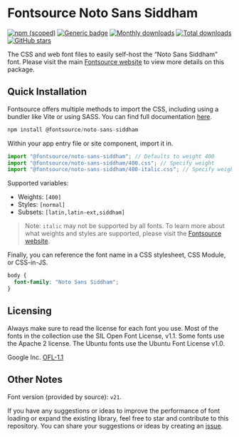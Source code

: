 # Fontsource Noto Sans Siddham

[![npm (scoped)](https://img.shields.io/npm/v/@fontsource/noto-sans-siddham?color=brightgreen)](https://www.npmjs.com/package/@fontsource/noto-sans-siddham) [![Generic badge](https://img.shields.io/badge/fontsource-passing-brightgreen)](https://github.com/fontsource/fontsource) [![Monthly downloads](https://badgen.net/npm/dm/@fontsource/noto-sans-siddham)](https://github.com/fontsource/fontsource) [![Total downloads](https://badgen.net/npm/dt/@fontsource/noto-sans-siddham)](https://github.com/fontsource/fontsource) [![GitHub stars](https://img.shields.io/github/stars/fontsource/fontsource.svg?style=social&label=Star)](https://github.com/fontsource/fontsource/stargazers)

The CSS and web font files to easily self-host the “Noto Sans Siddham” font. Please visit the main [Fontsource website](https://fontsource.org/fonts/noto-sans-siddham) to view more details on this package.

## Quick Installation

Fontsource offers multiple methods to import the CSS, including using a bundler like Vite or using SASS. You can find full documentation [here](https://fontsource.org/docs/getting-started/introduction).

```javascript
npm install @fontsource/noto-sans-siddham
```

Within your app entry file or site component, import it in.

```javascript
import "@fontsource/noto-sans-siddham"; // Defaults to weight 400
import "@fontsource/noto-sans-siddham/400.css"; // Specify weight
import "@fontsource/noto-sans-siddham/400-italic.css"; // Specify weight and style
```

Supported variables:
- Weights: `[400]`
- Styles: `[normal]`
- Subsets: `[latin,latin-ext,siddham]`

> Note: `italic` may not be supported by all fonts. To learn more about what weights and styles are supported, please visit the [Fontsource website](https://fontsource.org/fonts/noto-sans-siddham).

Finally, you can reference the font name in a CSS stylesheet, CSS Module, or CSS-in-JS.

```css
body {
  font-family: "Noto Sans Siddham";
}
```

## Licensing
Always make sure to read the license for each font you use. Most of the fonts in the collection use the SIL Open Font License, v1.1. Some fonts use the Apache 2 license. The Ubuntu fonts use the Ubuntu Font License v1.0.

Google Inc.
[OFL-1.1](http://scripts.sil.org/OFL)

## Other Notes
Font version (provided by source): `v21`.

If you have any suggestions or ideas to improve the performance of font loading or expand the existing library, feel free to star and contribute to this repository. You can share your suggestions or ideas by creating an [issue](https://github.com/fontsource/fontsource/issues).